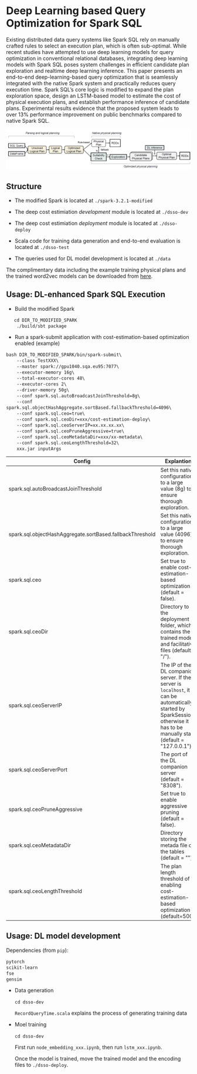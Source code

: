 # Deep Learning based Query Optimization for Spark SQL
 
Existing distributed data query systems like Spark SQL rely on manually crafted rules to select an execution plan, which is often sub-optimal. While recent studies have attempted to use deep learning models for query optimization in conventional relational databases, integrating deep learning models with Spark SQL poses system challenges in efficient candidate plan exploration and realtime deep learning inference. This paper presents an end-to-end deep-learning-based query optimization that is seamlessly integrated with the native Spark system and practically reduces query execution time. Spark SQL’s core logic is modified to expand the plan exploration space, design an LSTM-based model to estimate the cost of physical execution plans, and establish performance inference of candidate plans. Experimental results evidence that the proposed system leads to over 13% performance improvement on public benchmarks compared to native Spark SQL.

![Overview of DSSO](./overview.png)


## Structure

- The modified Spark is located at `./spark-3.2.1-modified`

- The deep cost estimiation *development* module is located at `./dsso-dev`

- The deep cost estimiation *deployment* module is located at `./dsso-deploy` 

- Scala code for training data generation and end-to-end evaluation is located at `./dsso-test` 

- The queries used for DL model development is located at `./data`

The complimentary data including the example training physical plans and the trained word2vec models can be downloaded from [here](https://drive.google.com/drive/folders/1hY41lU7s6CPEbT1BS9cOrhrEs3H4nxzk?usp=sharing).
## Usage: DL-enhanced Spark SQL Execution

- Build the modified Spark 
```
   cd DIR_TO_MODIFIED_SPARK
    ./build/sbt package
```
- Run a spark-submit application with cost-estimation-based optimization enabled (example)
```
bash DIR_TO_MODIFIED_SPARK/bin/spark-submit\
    --class TestXXX\
    --master spark://gpu1040.sqa.eu95:7077\
    --executor-memory 16g\
    --total-executor-cores 48\
    --executor-cores 2\
    --driver-memory 50g\
    --conf spark.sql.autoBroadcastJoinThreshold=8g\
    --conf spark.sql.objectHashAggregate.sortBased.fallbackThreshold=4096\
    --conf spark.sql.ceo=true\
    --conf spark.sql.ceoDir=xxx/cost-estimation-deploy\
    --conf spark.sql.ceoServerIP=xx.xx.xx.xx\
    --conf spark.sql.ceoPruneAggressive=true\
    --conf spark.sql.ceoMetadataDir=xxx/xx-metadata\
    --conf spark.sql.ceoLengthThreshold=32\
    xxx.jar inputArgs
```

| Config|  Explantion|
|-------|------------|
|spark.sql.autoBroadcastJoinThreshold| Set this native configuration to a large value (8g) to ensure thorough exploration.|
spark.sql.objectHashAggregate.sortBased.fallbackThreshold | Set this native configuration to a large value (4096) to ensure thorough exploration.|
|spark.sql.ceo | Set true to enable cost-estimation-based optimization (default = false).|
|spark.sql.ceoDir | Directory to the deployment folder, which contains the trained model and facilitative files (default = "/").|
|spark.sql.ceoServerIP | The IP of the DL companion server. If the server is `localhost`, it can be automatically started by SparkSession, otherwise it has to be manually start (default = "127.0.0.1").|
|spark.sql.ceoServerPort | The port of the DL companion server (default = "8308").|
|spark.sql.ceoPruneAggressive | Set true to enable aggressive pruning (default = false).|
|spark.sql.ceoMetadataDir | Directory storing the metada file of the tables (default = "").|
|spark.sql.ceoLengthThreshold | The plan length threshold of enabling cost-estimation-based optimization (default=500).|

## Usage: DL model development

Dependencies (from `pip`):
```
pytorch
scikit-learn
fse
gensim
```

- Data generation

    ```cd dsso-dev```

    `RecordQueryTime.scala` explains the process of generating training data 

- Moel training

    ```cd dsso-dev```

    First run `node_embedding_xxx.ipynb`, then run `lstm_xxx.ipynb`.

    Once the model is trained, move the trained model and the encoding files to `./dsso-deploy`.
